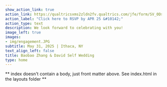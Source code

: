 ```yaml
---
show_action_link: true
action_link: https://qualtricsxms2zldn2fv.qualtrics.com/jfe/form/SV_0Dsc3kM0Lr80SvY
action_label: "Click here to RSVP by APR 25 &#10142;"
action_type: text
description: We look forward to celebrating with you!
image_left: true
images:
- img/engagement.JPG
subtitle: May 31, 2025 | Ithaca, NY
text_align_left: false
title: Baobao Zhang & David Self Wedding
type: home
---
```


** index doesn't contain a body, just front matter above.
See index.html in the layouts folder **




